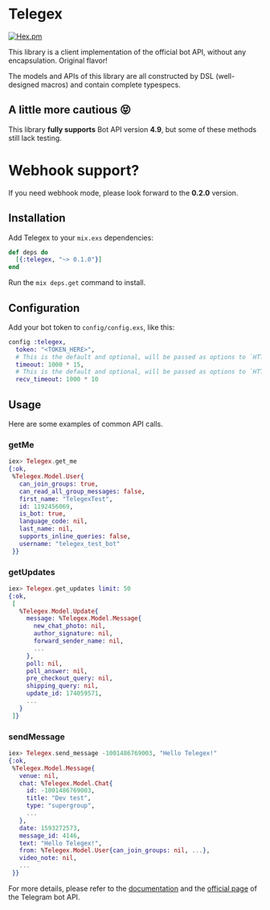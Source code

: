 # Telegex

[![Hex.pm](https://img.shields.io/hexpm/v/telegex.svg)](http://hex.pm/packages/telegex)

This library is a client implementation of the official bot API, without any encapsulation. Original flavor!

The models and APIs of this library are all constructed by DSL (well-designed macros) and contain complete typespecs.

## A little more cautious 😝

This library **fully supports** Bot API version **4.9**, but some of these methods still lack testing.

# Webhook support?

If you need webhook mode, please look forward to the **0.2.0** version.

## Installation

Add Telegex to your `mix.exs` dependencies:

```elixir
def deps do
  [{:telegex, "~> 0.1.0"}]
end
```

Run the `mix deps.get` command to install.

## Configuration

Add your bot token to `config/config.exs`, like this:

```elixir
config :telegex,
  token: "<TOKEN_HERE>",
  # This is the default and optional, will be passed as options to `HTTPoison.post/4`.
  timeout: 1000 * 15,
  # This is the default and optional, will be passed as options to `HTTPoison.post/4`.
  recv_timeout: 1000 * 10
```

## Usage

Here are some examples of common API calls.

### getMe

```elixir
iex> Telegex.get_me
{:ok,
 %Telegex.Model.User{
   can_join_groups: true,
   can_read_all_group_messages: false,
   first_name: "TelegexTest",
   id: 1192456069,
   is_bot: true,
   language_code: nil,
   last_name: nil,
   supports_inline_queries: false,
   username: "telegex_test_bot"
 }}
```

### getUpdates

```elixir
iex> Telegex.get_updates limit: 50
{:ok,
 [
   %Telegex.Model.Update{
     message: %Telegex.Model.Message{
       new_chat_photo: nil,
       author_signature: nil,
       forward_sender_name: nil,
       ...
     },
     poll: nil,
     poll_answer: nil,
     pre_checkout_query: nil,
     shipping_query: nil,
     update_id: 174059571,
     ...
   }
 ]}
```

### sendMessage

```elixir
iex> Telegex.send_message -1001486769003, "Hello Telegex!"
{:ok,
 %Telegex.Model.Message{
   venue: nil,
   chat: %Telegex.Model.Chat{
     id: -1001486769003,
     title: "Dev test",
     type: "supergroup",
     ...
   },
   date: 1593272573,
   message_id: 4146,
   text: "Hello Telegex!",
   from: %Telegex.Model.User{can_join_groups: nil, ...},
   video_note: nil,
   ...
 }}
```

For more details, please refer to the [documentation](https://hexdocs.pm/telegex/Telegex.html) and the [official page](https://core.telegram.org/bots/api) of the Telegram bot API.
